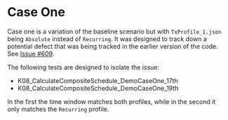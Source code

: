 # Case One

Case one is a variation of the baseline scenario but with `TxProfile_1.json`
being `Absolute` instead of `Recurring`. It was designed to track down a
potential defect that was being tracked in the earlier version of the code.
See [Issue #609](https://github.com/EVerest/libocpp/issues/609).

The following tests are designed to isolate the issue:

* K08_CalculateCompositeSchedule_DemoCaseOne_17th
* K08_CalculateCompositeSchedule_DemoCaseOne_19th

In the first the time window matches both profiles, while in the second it
only matches the `Recurring` profile.
